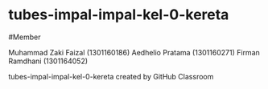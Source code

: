 # tubes-impal-impal-kel-0-kereta

#Member

Muhammad Zaki Faizal (1301160186)
Aedhelio Pratama (1301160271)
Firman Ramdhani (1301164052)


tubes-impal-impal-kel-0-kereta created by GitHub Classroom
